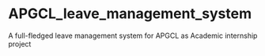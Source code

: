 # APGCL_leave_management_system
A full-fledged leave management system for APGCL as  Academic internship project
